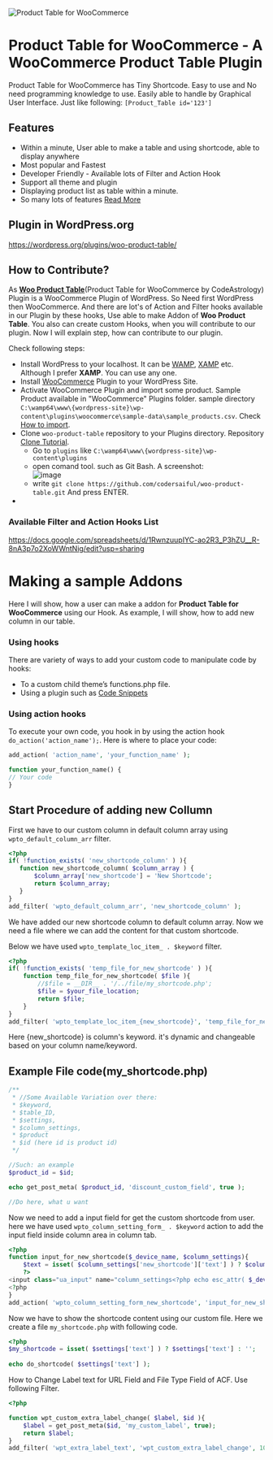 ![Product Table for WooCommerce](https://raw.githubusercontent.com/codersaiful/woo-product-table/master/assets/images/wpt-logo.png)

# Product Table for WooCommerce - A WooCommerce Product Table Plugin
Product Table for WooCommerce has Tiny Shortcode. Easy to use and No need programming knowledge to use. Easily able to handle by Graphical User Interface. Just like following:
```[Product_Table id='123']```

## Features
- Within a minute, User able to make a table and using shortcode, able to display anywhere
- Most popular and Fastest
- Developer Friendly - Available lots of Filter and Action Hook
- Support all theme and plugin
- Displaying product list as table within a minute.
- So many lots of features [Read More](https://wooproducttable.com/)

## Plugin in WordPress.org
https://wordpress.org/plugins/woo-product-table/

## How to Contribute?
As **[Woo Product Table](https://wordpress.org/plugins/woo-product-table/)**(Product Table for WooCommerce by CodeAstrology) Plugin is a WooCommerce Plugin of WordPress. So Need first WordPress then WooCommerce. 
And there are lot's of Action and Filter hooks available in our Plugin by these hooks, Use able to make Addon of **Woo Product Table**. You also can create custom Hooks, when you will contribute to our plugin.  Now I will explain step, how can contribute to our plugin. 

Check following steps:
- Install WordPress to your localhost. It can be [WAMP](https://www.wampserver.com/en/), [XAMP](https://www.apachefriends.org/) etc. Although I prefer **XAMP**. You can use any one.
- Install [WooCommerce](https://wordpress.org/plugins/woocommerce/) Plugin to your WordPress Site.
- Activate WooCommerce Plugin and import some product. Sample Product available in "WooCommerce" Plugins folder. sample directory `C:\wamp64\www\{wordpress-site}\wp-content\plugins\woocommerce\sample-data\sample_products.csv`. Check [How to import](https://woocommerce.com/document/product-csv-importer-exporter/).
- Clone `woo-product-table` repository to your Plugins directory. Repository [Clone Tutorial](https://docs.github.com/en/repositories/creating-and-managing-repositories/cloning-a-repository).
  - Go to `plugins` like `C:\wamp64\www\{wordpress-site}\wp-content\plugins` 
  - open comand tool. such as Git Bash. A screenshot:<br>
  ![image](https://user-images.githubusercontent.com/6463919/197454363-660a92ee-d9f1-45f3-8869-21546fd30084.png)
  - write `git clone https://github.com/codersaiful/woo-product-table.git` And press ENTER.
- 


### Available Filter and Action Hooks List
https://docs.google.com/spreadsheets/d/1RwnzuupIYC-ao2R3_P3hZU__R-8nA3p7o2XoWWntNig/edit?usp=sharing

# Making a sample Addons
Here I will show, how a user can make a addon for **Product Table for WooCommerce** using our Hook. As example, I will show, how to add new column in our table.

### Using hooks
There are variety of ways to add your custom code to manipulate code by hooks:
- To a custom child theme’s functions.php file.
- Using a plugin such as [Code Snippets](https://wordpress.org/plugins/code-snippets/)

### Using action hooks
To execute your own code, you hook in by using the action hook ```do_action('action_name');```. Here is where to place your code:
```php
add_action( 'action_name', 'your_function_name' );

function your_function_name() {
// Your code
}
```
## Start Procedure of adding new Collumn
First we have to our custom column in default column array using ```wpto_default_column_arr``` filter.
```php
<?php
if( !function_exists( 'new_shortcode_column' ) ){
   function new_shortcode_column( $column_array ) {
       $column_array['new_shortcode'] = 'New Shortcode';
       return $column_array;
   }
}
add_filter( 'wpto_default_column_arr', 'new_shortcode_column' );
```
We have added our new shortcode column to default column array. Now we need a file where we can add the content for that custom shortcode.

Below we have used ```wpto_template_loc_item_ . $keyword``` filter.
```php
<?php
if( !function_exists( 'temp_file_for_new_shortcode' ) ){
    function temp_file_for_new_shortcode( $file ){
        //$file = __DIR__ . '/../file/my_shortcode.php';
        $file = $your_file_location;
        return $file;
    }
}
add_filter( 'wpto_template_loc_item_{new_shortcode}', 'temp_file_for_new_shortcode', 10 );
```
Here {new_shortcode} is column's keyword. it's dynamic and changeable based on your column name/keyword.

## Example File code(my_shortcode.php)
```php
/**
 * //Some Available Variation over there:
 * $keyword, 
 * $table_ID, 
 * $settings, 
 * $column_settings, 
 * $product
 * $id (here id is product id)
 */  

//Such: an example
$product_id = $id;

echo get_post_meta( $product_id, 'discount_custom_field', true );

//Do here, what u want

```

Now we need to add a input field for get the custom shortcode from user. here we have used ```wpto_column_setting_form_ . $keyword``` action to add the input field inside column area in column tab.
```php
<?php
function input_for_new_shortcode($_device_name, $column_settings){
    $text = isset( $column_settings['new_shortcode']['text'] ) ? $column_settings['new_shortcode']['text'] : false;
    ?>
<input class="ua_input" name="column_settings<?php echo esc_attr( $_device_name ); ?>[new_shortcode]" value="<?php echo esc_attr( $text ); ?>">
<?php 
}
add_action( 'wpto_column_setting_form_new_shortcode', 'input_for_new_shortcode', 10, 2 );
```
Now we have to show the shortcode content using our custom file. Here we create a file ```my_shortcode.php``` with following code.
```php
<?php
$my_shortcode = isset( $settings['text'] ) ? $settings['text'] : '';
 
echo do_shortcode( $settings['text'] );
```

How to Change Label text for URL Field and File Type Field of ACF. Use following Filter.
```php
<?php

function wpt_custom_extra_label_change( $label, $id ){
    $label = get_post_meta($id, 'my_custom_label', true);
    return $label;
}
add_filter( 'wpt_extra_label_text', 'wpt_custom_extra_label_change', 10, 2 );
```
